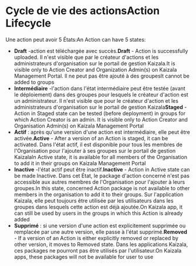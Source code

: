 # <a name="action-lifecycle"></a><span data-ttu-id="ee964-101">Cycle de vie des actions</span><span class="sxs-lookup"><span data-stu-id="ee964-101">Action Lifecycle</span></span>

<span data-ttu-id="ee964-102">Une action peut avoir 5 États:</span><span class="sxs-lookup"><span data-stu-id="ee964-102">An Action can have 5 states:</span></span>

* <span data-ttu-id="ee964-103">**Draft** -action est téléchargée avec succès.</span><span class="sxs-lookup"><span data-stu-id="ee964-103">**Draft** - Action is successfully uploaded.</span></span> <span data-ttu-id="ee964-104">Il n'est visible que par le créateur d'actions et les administrateurs d'organisation sur le portail de gestion Kaizala.</span><span class="sxs-lookup"><span data-stu-id="ee964-104">It is visible only to Action Creator and Organization Admin(s) on Kaizala Management Portal.</span></span> <span data-ttu-id="ee964-105">Il ne peut pas être ajouté à des groupes</span><span class="sxs-lookup"><span data-stu-id="ee964-105">It cannot be added to groups</span></span>
* <span data-ttu-id="ee964-106">**Intermédiaire** -l'action dans l'état intermédiaire peut être testée (avant le déploiement) dans des groupes pour lesquels le créateur d'action est un administrateur. Il n'est visible que pour le créateur d'action et les administrateurs d'organisation sur le portail de gestion Kaizala</span><span class="sxs-lookup"><span data-stu-id="ee964-106">**Staged** - Action in Staged state can be tested (before deployment) in groups for which Action Creator is an admin. It is visible only to Action Creator and Organisation Admin(s) on Kaizala Management Portal</span></span>
* <span data-ttu-id="ee964-107">**Actif** : après qu'une version d'une action est intermédiaire, elle peut être activée.</span><span class="sxs-lookup"><span data-stu-id="ee964-107">**Active** - After a version of an Action is staged, it can be activated.</span></span> <span data-ttu-id="ee964-108">Dans l'état actif, il est disponible pour tous les membres de l'Organisation pour l'ajouter à ses groupes sur le portail de gestion Kaizala</span><span class="sxs-lookup"><span data-stu-id="ee964-108">In Active state, it is available for all members of the Organisation to add it in their groups on Kaizala Management Portal</span></span>
* <span data-ttu-id="ee964-109">**Inactive** -l'état actif peut être inactif.</span><span class="sxs-lookup"><span data-stu-id="ee964-109">**Inactive** - Action in Active state can be made Inactive.</span></span> <span data-ttu-id="ee964-110">Dans cet État, le package d'action concerné n'est pas accessible aux autres membres de l'Organisation pour l'ajouter à leurs groupes.</span><span class="sxs-lookup"><span data-stu-id="ee964-110">In this state, concerned Action package is not available to other members in the organisation to add it to their groups.</span></span> <span data-ttu-id="ee964-111">Sur l'application Kaizala, elle peut toujours être utilisée par les utilisateurs dans les groupes dans lesquels cette action est déjà ajoutée.</span><span class="sxs-lookup"><span data-stu-id="ee964-111">On Kaizala app, it can still be used by users in the groups in which this Action is already added</span></span>
* <span data-ttu-id="ee964-112">**Supprimé** : si une version d'une action est explicitement supprimée ou remplacée par une autre version, elle passe à l'état supprimé.</span><span class="sxs-lookup"><span data-stu-id="ee964-112">**Removed** - If a version of an Action is either explicitly removed or replaced by other version, it moves to Removed state.</span></span> <span data-ttu-id="ee964-113">Dans les applications Kaizala, ces packages ne pourront pas être utilisés par l'utilisateur.</span><span class="sxs-lookup"><span data-stu-id="ee964-113">On Kaizala apps, these packages will not be available for user to use</span></span>
